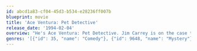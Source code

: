 ```yaml
---
id: abcd1a83-cf04-45d3-b534-e28236ff007b
blueprint: movie
title: 'Ace Ventura: Pet Detective'
release_date: '1994-02-04'
overview: "He's Ace Ventura: Pet Detective. Jim Carrey is on the case to find the Miami Dolphins' missing mascot and quarterback Dan Marino. He goes eyeball to eyeball with a man-eating shark, stakes out the Miami Dolphins and woos and wows the ladies. Whether he's undercover, under fire or underwater, he always gets his man . . . or beast!"
genres: '[{"id": 35, "name": "Comedy"}, {"id": 9648, "name": "Mystery"}]'
---
```

